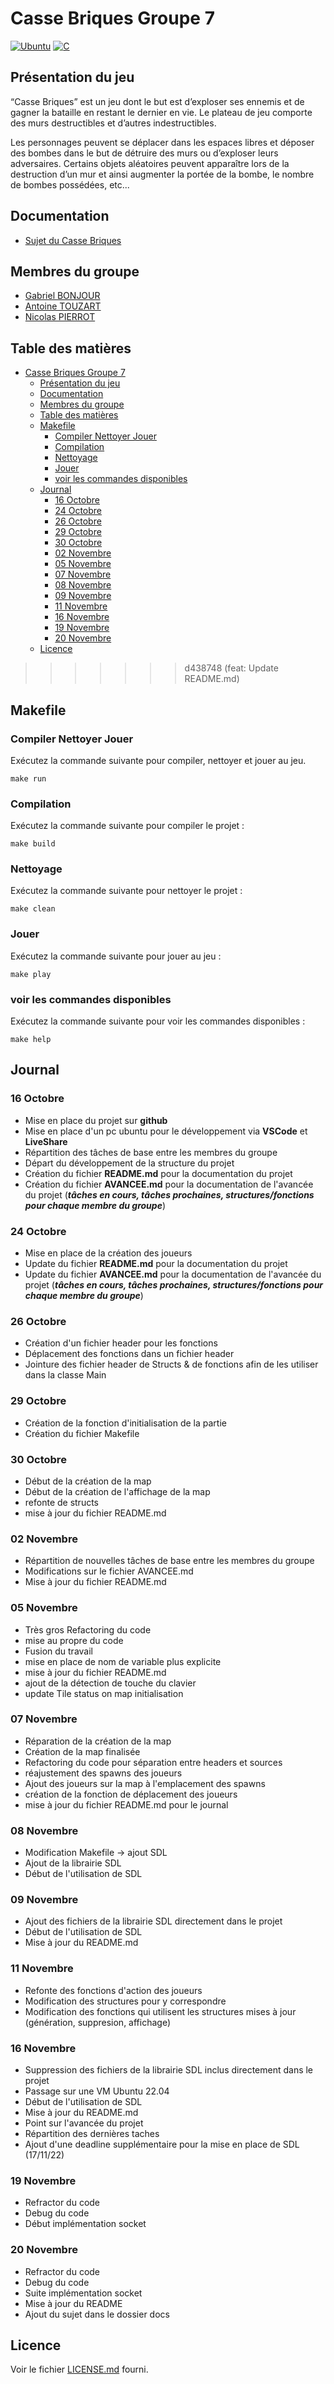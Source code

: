 # Casse Briques Groupe 7
[![Ubuntu](https://img.shields.io/badge/Ubuntu-22.04-E95420?style=flat-square&logo=ubuntu&logoColor=white)](https://releases.ubuntu.com/22.04/)
[![C](https://img.shields.io/badge/c-11-%2300599C.svg?style=flat-square&logo=c&logoColor=white)](https://en.wikipedia.org/wiki/C11_(C_standard_revision))
## Présentation du jeu

“Casse Briques” est un jeu dont le but est d’exploser ses ennemis et de gagner la bataille en
restant le dernier en vie. Le plateau de jeu comporte des murs destructibles et d’autres
indestructibles.

Les personnages peuvent se déplacer dans les espaces libres et déposer des bombes dans le
but de détruire des murs ou d’exploser leurs adversaires. Certains objets aléatoires peuvent
apparaître lors de la destruction d’un mur et ainsi augmenter la portée de la bombe, le nombre
de bombes possédées, etc...

## Documentation

* [Sujet du Casse Briques](/docs/Sujet_Casse_Briques.pdf)

## Membres du groupe

- [Gabriel BONJOUR](https://github.com/Elbub)
- [Antoine TOUZART](https://github.com/AntoineTSIO)
- [Nicolas PIERROT](https://github.com/ncls-p)

## Table des matières

- [Casse Briques Groupe 7](#casse-briques-groupe-7)
  - [Présentation du jeu](#présentation-du-jeu)
  - [Documentation](#documentation)
  - [Membres du groupe](#membres-du-groupe)
  - [Table des matières](#table-des-matières)
  - [Makefile](#makefile)
    - [Compiler Nettoyer Jouer](#compiler-nettoyer-jouer)
    - [Compilation](#compilation)
    - [Nettoyage](#nettoyage)
    - [Jouer](#jouer)
    - [voir les commandes disponibles](#voir-les-commandes-disponibles)
  - [Journal](#journal)
    - [16 Octobre](#16-octobre)
    - [24 Octobre](#24-octobre)
    - [26 Octobre](#26-octobre)
    - [29 Octobre](#29-octobre)
    - [30 Octobre](#30-octobre)
    - [02 Novembre](#02-novembre)
    - [05 Novembre](#05-novembre)
    - [07 Novembre](#07-novembre)
    - [08 Novembre](#08-novembre)
    - [09 Novembre](#09-novembre)
    - [11 Novembre](#11-novembre)
    - [16 Novembre](#16-novembre)
    - [19 Novembre](#19-novembre)
    - [20 Novembre](#20-novembre)
  - [Licence](#licence)
>>>>>>> d438748 (feat: Update README.md)

## Makefile

### Compiler Nettoyer Jouer

Exécutez la commande suivante pour compiler, nettoyer et jouer au jeu.

`make run`

### Compilation

Exécutez la commande suivante pour compiler le projet :

`make build`

### Nettoyage

Exécutez la commande suivante pour nettoyer le projet :

`make clean`

### Jouer

Exécutez la commande suivante pour jouer au jeu :

`make play`

### voir les commandes disponibles

Exécutez la commande suivante pour voir les commandes disponibles :

`make help`

## Journal

### 16 Octobre

- Mise en place du projet sur **github**
- Mise en place d'un pc ubuntu pour le développement via **VSCode** et **LiveShare**
- Répartition des tâches de base entre les membres du groupe
- Départ du développement de la structure du projet
- Création du fichier **README.md** pour la documentation du projet
- Création du fichier **AVANCEE.md** pour la documentation de l'avancée du projet (**_tâches en cours, tâches
  prochaines, structures/fonctions pour chaque membre du groupe_**)

### 24 Octobre

- Mise en place de la création des joueurs
- Update du fichier **README.md** pour la documentation du projet
- Update du fichier **AVANCEE.md** pour la documentation de l'avancée du projet (**_tâches en cours, tâches prochaines,
  structures/fonctions pour chaque membre du groupe_**)

### 26 Octobre

- Création d'un fichier header pour les fonctions
- Déplacement des fonctions dans un fichier header
- Jointure des fichier header de Structs & de fonctions afin de les utiliser dans la classe Main

### 29 Octobre

- Création de la fonction d'initialisation de la partie
- Création du fichier Makefile

### 30 Octobre
- Début de la création de la map
- Début de la création de l'affichage de la map
- refonte de structs
- mise à jour du fichier README.md

### 02 Novembre
- Répartition de nouvelles tâches de base entre les membres du groupe
- Modifications sur le fichier AVANCEE.md
- Mise à jour du fichier README.md

### 05 Novembre
- Très gros Refactoring du code
- mise au propre du code
- Fusion du travail
- mise en place de nom de variable plus explicite
- mise à jour du fichier README.md
- ajout de la détection de touche du clavier
- update Tile status on map initialisation

### 07 Novembre
- Réparation de la création de la map
- Création de la map finalisée
- Refactoring du code pour séparation entre headers et sources
- réajustement des spawns des joueurs
- Ajout des joueurs sur la map à l'emplacement des spawns
- création de la fonction de déplacement des joueurs
- mise à jour du fichier README.md pour le journal

### 08 Novembre
- Modification Makefile -> ajout SDL
- Ajout de la librairie SDL
- Début de l'utilisation de SDL

### 09 Novembre
- Ajout des fichiers de la librairie SDL directement dans le projet
- Début de l'utilisation de SDL
- Mise à jour du README.md

### 11 Novembre
- Refonte des fonctions d'action des joueurs
- Modification des structures pour y correspondre
- Modification des fonctions qui utilisent les structures mises à jour (génération, suppresion, affichage)

### 16 Novembre
- Suppression des fichiers de la librairie SDL inclus directement dans le projet
- Passage sur une VM Ubuntu 22.04
- Début de l'utilisation de SDL
- Mise à jour du README.md
- Point sur l'avancée du projet
- Répartition des dernières taches
- Ajout d'une deadline supplémentaire pour la mise en place de SDL (17/11/22)

### 19 Novembre
- Refractor du code
- Debug du code
- Début implémentation socket

### 20 Novembre
- Refractor du code
- Debug du code
- Suite implémentation socket
- Mise à jour du README
- Ajout du sujet dans le dossier docs

## Licence
Voir le fichier [LICENSE.md](LICENSE.md) fourni.
